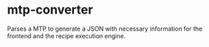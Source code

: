 mtp-converter
=============

Parses a MTP to generate a JSON with necessary information for the frontend and the recipe execution engine. 


